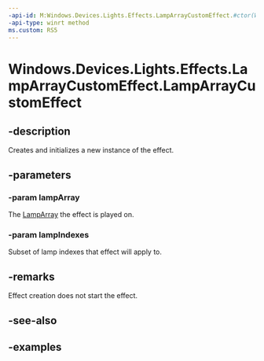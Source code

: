 ```yaml
---
-api-id: M:Windows.Devices.Lights.Effects.LampArrayCustomEffect.#ctor(Windows.Devices.Lights.LampArray,System.Int32[])
-api-type: winrt method
ms.custom: RS5
---
```


<!-- Method syntax.
public LampArrayCustomEffect.LampArrayCustomEffect(LampArray lampArray, Int32[] lampIndexes)
-->

# Windows.Devices.Lights.Effects.LampArrayCustomEffect.LampArrayCustomEffect

## -description
Creates and initializes a new instance of the effect.
## -parameters
### -param lampArray
The [LampArray](../windows.devices.lights/lamparray.md) the effect is played on.

### -param lampIndexes
Subset of lamp indexes that effect will apply to.

## -remarks
Effect creation does not start the effect.
## -see-also

## -examples


